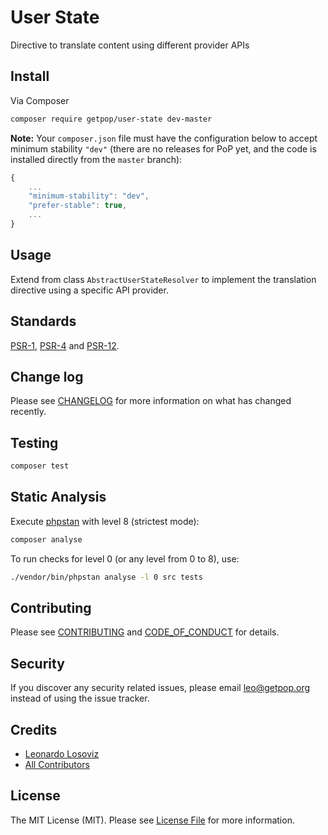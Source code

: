 # User State

<!--
[![Latest Version on Packagist][ico-version]][link-packagist]
[![Software License][ico-license]](LICENSE.md)
[![Build Status][ico-travis]][link-travis]
[![Coverage Status][ico-scrutinizer]][link-scrutinizer]
[![Quality Score][ico-code-quality]][link-code-quality]
[![Total Downloads][ico-downloads]][link-downloads]
-->

Directive <translate> to translate content using different provider APIs

## Install

Via Composer

``` bash
composer require getpop/user-state dev-master
```

**Note:** Your `composer.json` file must have the configuration below to accept minimum stability `"dev"` (there are no releases for PoP yet, and the code is installed directly from the `master` branch):

```javascript
{
    ...
    "minimum-stability": "dev",
    "prefer-stable": true,
    ...
}
```

## Usage

Extend from class `AbstractUserStateResolver` to implement the translation directive using a specific API provider.

## Standards

[PSR-1](https://www.php-fig.org/psr/psr-1), [PSR-4](https://www.php-fig.org/psr/psr-4) and [PSR-12](https://www.php-fig.org/psr/psr-12).

## Change log

Please see [CHANGELOG](CHANGELOG.md) for more information on what has changed recently.

## Testing

``` bash
composer test
```

## Static Analysis

Execute [phpstan](https://github.com/phpstan/phpstan) with level 8 (strictest mode):

``` bash
composer analyse
```

To run checks for level 0 (or any level from 0 to 8), use:

``` bash
./vendor/bin/phpstan analyse -l 0 src tests
```

## Contributing

Please see [CONTRIBUTING](CONTRIBUTING.md) and [CODE_OF_CONDUCT](CODE_OF_CONDUCT.md) for details.

## Security

If you discover any security related issues, please email leo@getpop.org instead of using the issue tracker.

## Credits

- [Leonardo Losoviz][link-author]
- [All Contributors][link-contributors]

## License

The MIT License (MIT). Please see [License File](LICENSE.md) for more information.

[ico-version]: https://img.shields.io/packagist/v/getpop/user-state.svg?style=flat-square
[ico-license]: https://img.shields.io/badge/license-MIT-brightgreen.svg?style=flat-square
[ico-travis]: https://img.shields.io/travis/getpop/user-state/master.svg?style=flat-square
[ico-scrutinizer]: https://img.shields.io/scrutinizer/coverage/g/getpop/user-state.svg?style=flat-square
[ico-code-quality]: https://img.shields.io/scrutinizer/g/getpop/user-state.svg?style=flat-square
[ico-downloads]: https://img.shields.io/packagist/dt/getpop/user-state.svg?style=flat-square

[link-packagist]: https://packagist.org/packages/getpop/user-state
[link-travis]: https://travis-ci.org/getpop/user-state
[link-scrutinizer]: https://scrutinizer-ci.com/g/getpop/user-state/code-structure
[link-code-quality]: https://scrutinizer-ci.com/g/getpop/user-state
[link-downloads]: https://packagist.org/packages/getpop/user-state
[link-author]: https://github.com/leoloso
[link-contributors]: ../../contributors

